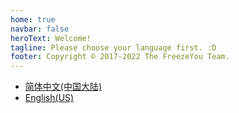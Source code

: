 ```yaml
---
home: true
navbar: false
heroText: Welcome!
tagline: Please choose your language first. :D
footer: Copyright © 2017-2022 The FreezeYou Team.
---
```

* [简体中文(中国大陆)](/zh-CN/)
* [English(US)](/en-US/)

